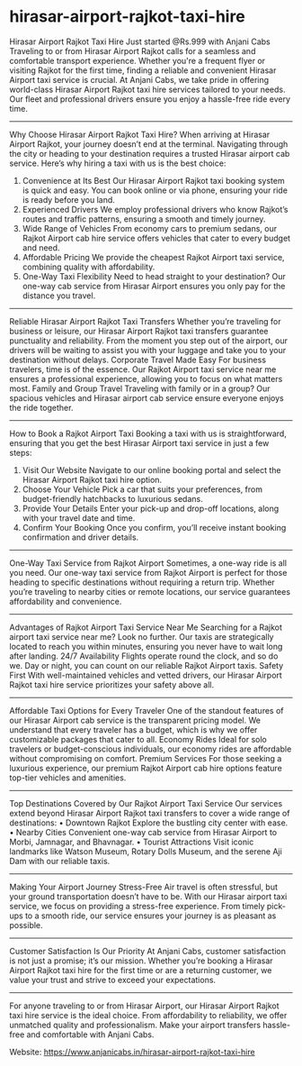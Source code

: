 # hirasar-airport-rajkot-taxi-hire

Hirasar Airport Rajkot Taxi Hire Just started @Rs.999 with Anjani Cabs
Traveling to or from Hirasar Airport Rajkot calls for a seamless and comfortable transport experience. Whether you're a frequent flyer or visiting Rajkot for the first time, finding a reliable and convenient Hirasar Airport taxi service is crucial. At Anjani Cabs, we take pride in offering world-class Hirasar Airport Rajkot taxi hire services tailored to your needs. Our fleet and professional drivers ensure you enjoy a hassle-free ride every time.
________________________________________
Why Choose Hirasar Airport Rajkot Taxi Hire?
When arriving at Hirasar Airport Rajkot, your journey doesn’t end at the terminal. Navigating through the city or heading to your destination requires a trusted Hirasar airport cab service. Here’s why hiring a taxi with us is the best choice:
1.	Convenience at Its Best
Our Hirasar Airport Rajkot taxi booking system is quick and easy. You can book online or via phone, ensuring your ride is ready before you land.
2.	Experienced Drivers
We employ professional drivers who know Rajkot’s routes and traffic patterns, ensuring a smooth and timely journey.
3.	Wide Range of Vehicles
From economy cars to premium sedans, our Rajkot Airport cab hire service offers vehicles that cater to every budget and need.
4.	Affordable Pricing
We provide the cheapest Rajkot Airport taxi service, combining quality with affordability.
5.	One-Way Taxi Flexibility
Need to head straight to your destination? Our one-way cab service from Hirasar Airport ensures you only pay for the distance you travel.
________________________________________
Reliable Hirasar Airport Rajkot Taxi Transfers
Whether you’re traveling for business or leisure, our Hirasar Airport Rajkot taxi transfers guarantee punctuality and reliability. From the moment you step out of the airport, our drivers will be waiting to assist you with your luggage and take you to your destination without delays.
Corporate Travel Made Easy
For business travelers, time is of the essence. Our Rajkot Airport taxi service near me ensures a professional experience, allowing you to focus on what matters most.
Family and Group Travel
Traveling with family or in a group? Our spacious vehicles and Hirasar airport cab service ensure everyone enjoys the ride together.
________________________________________
How to Book a Rajkot Airport Taxi
Booking a taxi with us is straightforward, ensuring that you get the best Hirasar Airport taxi service in just a few steps:
1.	Visit Our Website
Navigate to our online booking portal and select the Hirasar Airport Rajkot taxi hire option.
2.	Choose Your Vehicle
Pick a car that suits your preferences, from budget-friendly hatchbacks to luxurious sedans.
3.	Provide Your Details
Enter your pick-up and drop-off locations, along with your travel date and time.
4.	Confirm Your Booking
Once you confirm, you’ll receive instant booking confirmation and driver details.
________________________________________
One-Way Taxi Service from Rajkot Airport
Sometimes, a one-way ride is all you need. Our one-way taxi service from Rajkot Airport is perfect for those heading to specific destinations without requiring a return trip. Whether you’re traveling to nearby cities or remote locations, our service guarantees affordability and convenience.
________________________________________
Advantages of Rajkot Airport Taxi Service Near Me
Searching for a Rajkot airport taxi service near me? Look no further. Our taxis are strategically located to reach you within minutes, ensuring you never have to wait long after landing.
24/7 Availability
Flights operate round the clock, and so do we. Day or night, you can count on our reliable Rajkot Airport taxis.
Safety First
With well-maintained vehicles and vetted drivers, our Hirasar Airport Rajkot taxi hire service prioritizes your safety above all.
________________________________________
Affordable Taxi Options for Every Traveler
One of the standout features of our Hirasar Airport cab service is the transparent pricing model. We understand that every traveler has a budget, which is why we offer customizable packages that cater to all.
Economy Rides
Ideal for solo travelers or budget-conscious individuals, our economy rides are affordable without compromising on comfort.
Premium Services
For those seeking a luxurious experience, our premium Rajkot Airport cab hire options feature top-tier vehicles and amenities.
________________________________________
Top Destinations Covered by Our Rajkot Airport Taxi Service
Our services extend beyond Hirasar Airport Rajkot taxi transfers to cover a wide range of destinations:
•	Downtown Rajkot
Explore the bustling city center with ease.
•	Nearby Cities
Convenient one-way cab service from Hirasar Airport to Morbi, Jamnagar, and Bhavnagar.
•	Tourist Attractions
Visit iconic landmarks like Watson Museum, Rotary Dolls Museum, and the serene Aji Dam with our reliable taxis.
________________________________________
Making Your Airport Journey Stress-Free
Air travel is often stressful, but your ground transportation doesn’t have to be. With our Hirasar airport taxi service, we focus on providing a stress-free experience. From timely pick-ups to a smooth ride, our service ensures your journey is as pleasant as possible.
________________________________________
Customer Satisfaction Is Our Priority
At Anjani Cabs, customer satisfaction is not just a promise; it’s our mission. Whether you’re booking a Hirasar Airport Rajkot taxi hire for the first time or are a returning customer, we value your trust and strive to exceed your expectations.
________________________________________
For anyone traveling to or from Hirasar Airport, our Hirasar Airport Rajkot taxi hire service is the ideal choice. From affordability to reliability, we offer unmatched quality and professionalism. Make your airport transfers hassle-free and comfortable with Anjani Cabs.

Website: https://www.anjanicabs.in/hirasar-airport-rajkot-taxi-hire
